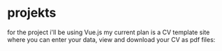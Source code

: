 # projekts
for the project i'll be using Vue.js
my current plan is a CV template site where you can enter your data, view and download your CV as pdf 
files:


